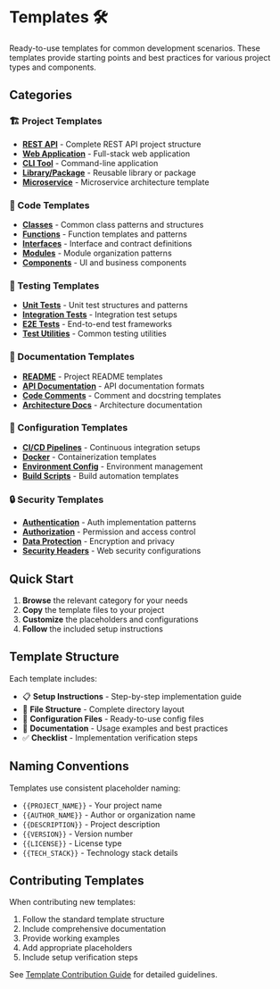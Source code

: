 # Templates 🛠️

Ready-to-use templates for common development scenarios. These templates provide starting points and best practices for various project types and components.

## Categories

### 🏗️ Project Templates
- [**REST API**](projects/rest-api/) - Complete REST API project structure
- [**Web Application**](projects/web-app/) - Full-stack web application
- [**CLI Tool**](projects/cli-tool/) - Command-line application
- [**Library/Package**](projects/library/) - Reusable library or package
- [**Microservice**](projects/microservice/) - Microservice architecture template

### 📁 Code Templates
- [**Classes**](code/classes/) - Common class patterns and structures
- [**Functions**](code/functions/) - Function templates and patterns
- [**Interfaces**](code/interfaces/) - Interface and contract definitions
- [**Modules**](code/modules/) - Module organization patterns
- [**Components**](code/components/) - UI and business components

### 🧪 Testing Templates
- [**Unit Tests**](testing/unit-tests/) - Unit test structures and patterns
- [**Integration Tests**](testing/integration-tests/) - Integration test setups
- [**E2E Tests**](testing/e2e-tests/) - End-to-end test frameworks
- [**Test Utilities**](testing/test-utilities/) - Common testing utilities

### 📝 Documentation Templates
- [**README**](documentation/readme/) - Project README templates
- [**API Documentation**](documentation/api-docs/) - API documentation formats
- [**Code Comments**](documentation/code-comments/) - Comment and docstring templates
- [**Architecture Docs**](documentation/architecture/) - Architecture documentation

### 🔧 Configuration Templates
- [**CI/CD Pipelines**](config/cicd/) - Continuous integration setups
- [**Docker**](config/docker/) - Containerization templates
- [**Environment Config**](config/environment/) - Environment management
- [**Build Scripts**](config/build/) - Build automation templates

### 🔒 Security Templates
- [**Authentication**](security/authentication/) - Auth implementation patterns
- [**Authorization**](security/authorization/) - Permission and access control
- [**Data Protection**](security/data-protection/) - Encryption and privacy
- [**Security Headers**](security/security-headers/) - Web security configurations

## Quick Start

1. **Browse** the relevant category for your needs
2. **Copy** the template files to your project
3. **Customize** the placeholders and configurations
4. **Follow** the included setup instructions

## Template Structure

Each template includes:
- 📋 **Setup Instructions** - Step-by-step implementation guide
- 📁 **File Structure** - Complete directory layout
- 🔧 **Configuration Files** - Ready-to-use config files
- 📝 **Documentation** - Usage examples and best practices
- ✅ **Checklist** - Implementation verification steps

## Naming Conventions

Templates use consistent placeholder naming:
- `{{PROJECT_NAME}}` - Your project name
- `{{AUTHOR_NAME}}` - Author or organization name
- `{{DESCRIPTION}}` - Project description
- `{{VERSION}}` - Version number
- `{{LICENSE}}` - License type
- `{{TECH_STACK}}` - Technology stack details

## Contributing Templates

When contributing new templates:
1. Follow the standard template structure
2. Include comprehensive documentation
3. Provide working examples
4. Add appropriate placeholders
5. Include setup verification steps

See [Template Contribution Guide](../docs/template-contribution.md) for detailed guidelines.